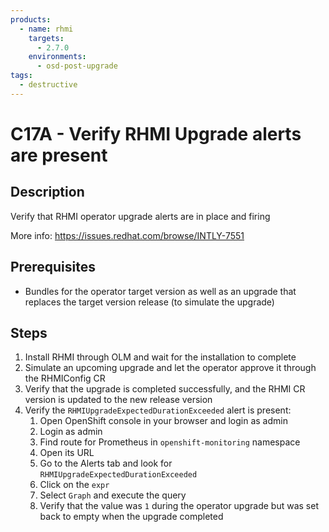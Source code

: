```yaml
---
products:
  - name: rhmi
    targets:
      - 2.7.0
    environments:
      - osd-post-upgrade
tags:
  - destructive
---
```


# C17A - Verify RHMI Upgrade alerts are present

## Description

Verify that RHMI operator upgrade alerts are in place and firing

More info: https://issues.redhat.com/browse/INTLY-7551

## Prerequisites

- Bundles for the operator target version as well as an upgrade that replaces
  the target version release (to simulate the upgrade)

## Steps

1. Install RHMI through OLM and wait for the installation to complete
2. Simulate an upcoming upgrade and let the operator approve it through the RHMIConfig CR
3. Verify that the upgrade is completed successfully, and the RHMI CR version is
   updated to the new release version
4. Verify the `RHMIUpgradeExpectedDurationExceeded` alert is present:
   1. Open OpenShift console in your browser and login as admin
   2. Login as admin
   3. Find route for Prometheus in `openshift-monitoring` namespace
   4. Open its URL
   5. Go to the Alerts tab and look for `RHMIUpgradeExpectedDurationExceeded`
   6. Click on the `expr`
   7. Select `Graph` and execute the query
   8. Verify that the value was `1` during the operator upgrade but was set back to empty when the upgrade completed
